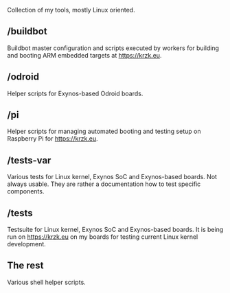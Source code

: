 Collection of my tools, mostly Linux oriented.

## /buildbot

Buildbot master configuration and scripts executed by workers for building
and booting ARM embedded targets at https://krzk.eu.

## /odroid

Helper scripts for Exynos-based Odroid boards.

## /pi

Helper scripts for managing automated booting and testing setup on Raspberry Pi
for https://krzk.eu.

## /tests-var

Various tests for Linux kernel, Exynos SoC and Exynos-based boards.
Not always usable. They are rather a documentation how to test specific
components.

## /tests

Testsuite for Linux kernel, Exynos SoC and Exynos-based boards.
It is being run on https://krzk.eu on my boards for testing current Linux
kernel development.

## The rest

Various shell helper scripts.

